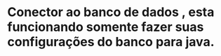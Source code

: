 # Conector ao banco de dados , esta funcionando somente fazer suas configurações do  banco para java.
